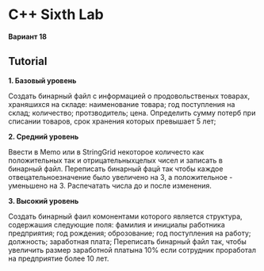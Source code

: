 # C++ Sixth Lab
**Вариант 18**

## Tutorial
**1. Базовый уровень**

Создать бинарный файл с информацией о продовольственых товарах, храняшихся на складе: 
        наименование товара;
        год поступления на склад;
        количество;
        протзводитель;
        цена.
 Определить сумму потерб при списании товаров, срок хранения которых превышает 5 лет;
    
**2. Средний уровень**

Ввести в Memo или в StringGrid некоторое количесто как положительных так и отрицательныхцелых чисел и записать в бинарный файл. Переписать бинарный фацй так чтобы каждое отвецательноезначение было увеличено на 3, а положительное - уменьшено на 3. Распечатать числа до и после изменения.

**3. Высокий уровень**

Создать бинарный фаил комонентами которого является структура, содержашия следующие поля:
        фамилия и инициалы работника предприятия;
        год рождения;
        оброзование;
        год поступления на работу;
        должность;
        заработная плата;
 Переписать бинарный файл так, чтобы увеличить размер заработной платына 10% если сотрудник проработал на предприятие более 10 лет.

